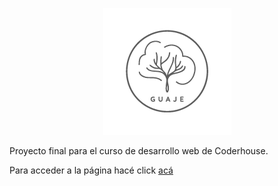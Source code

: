 <p align = "center">
  <img src="assets/images/Logos/guaje-logo-transp-01.png" />
</p>

Proyecto final para el curso de desarrollo web de Coderhouse.

Para acceder a la página hacé click [acá](https://ernedainesi.github.io/guaje-mates/)
